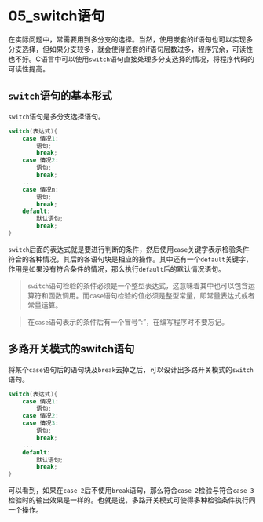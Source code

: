 # 05_switch语句

在实际问题中，常需要用到多分支的选择。当然，使用嵌套的if语句也可以实现多分支选择，但如果分支较多，就会使得嵌套的if语句层数过多，程序冗余，可读性也不好。C语言中可以使用`switch`语句直接处理多分支选择的情况，将程序代码的可读性提高。

## `switch`语句的基本形式

`switch`语句是多分支选择语句。

```C
switch(表达式){
    case 情况1:
        语句;
        break;
    case 情况2:
        语句;
        break;
    ...
    case 情况n:
        语句;
        break;
    default:
        默认语句;
        break;
}
```

`switch`后面的表达式就是要进行判断的条件，然后使用`case`关键字表示检验条件符合的各种情况，其后的各语句块是相应的操作。其中还有一个`default`关键字，作用是如果没有符合条件的情况，那么执行`default`后的默认情况语句。

> `switch`语句检验的条件必须是一个整型表达式，这意味着其中也可以包含运算符和函数调用。而`case`语句检验的值必须是整型常量，即常量表达式或者常量运算。

> 在`case`语句表示的条件后有一个冒号“:”，在编写程序时不要忘记。

## 多路开关模式的switch语句

将某个`case`语句后的语句块及`break`去掉之后，可以设计出多路开关模式的`switch`语句。

```C
switch(表达式){
    case 情况1:
        语句;
    case 情况2:
    case 情况3:
        语句;
        break;
    ...
    default:
        默认语句;
        break;
}
```

可以看到，如果在`case 2`后不使用`break`语句，那么符合`case 2`检验与符合`case 3`检验时的输出效果是一样的。也就是说，多路开关模式可使得多种检验条件执行同一个操作。